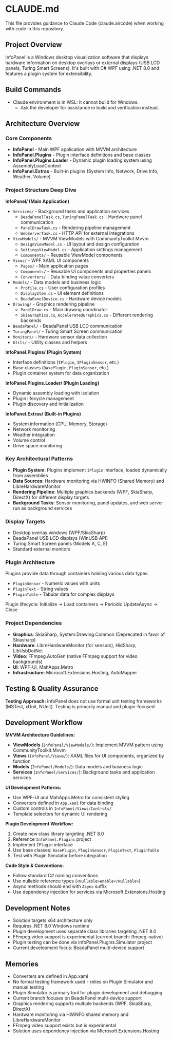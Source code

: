 # CLAUDE.md

This file provides guidance to Claude Code (claude.ai/code) when working with code in this repository.

## Project Overview

InfoPanel is a Windows desktop visualization software that displays hardware information on desktop overlays or external displays (USB LCD panels, Turing Smart Screens). It's built with C# WPF using .NET 8.0 and features a plugin system for extensibility.

## Build Commands
- Claude environment is in WSL: It cannot build for Windows. 
  - Ask the developer for assistance in build and verification instead.

## Architecture Overview

### Core Components
- **InfoPanel** - Main WPF application with MVVM architecture
- **InfoPanel.Plugins** - Plugin interface definitions and base classes
- **InfoPanel.Plugins.Loader** - Dynamic plugin loading system using AssemblyLoadContext
- **InfoPanel.Extras** - Built-in plugins (System Info, Network, Drive Info, Weather, Volume)

### Project Structure Deep Dive

**InfoPanel/ (Main Application)**
- `Services/` - Background tasks and application services
  - `BeadaPanelTask.cs`, `TuringPanelTask.cs` - Hardware panel communication
  - `PanelDrawTask.cs` - Rendering pipeline management
  - `WebServerTask.cs` - HTTP API for external integrations
- `ViewModels/` - MVVM ViewModels with CommunityToolkit.Mvvm
  - `DesignViewModel.cs` - UI layout and design configuration
  - `SettingsViewModel.cs` - Application settings management
  - `Components/` - Reusable ViewModel components
- `Views/` - WPF XAML UI components
  - `Pages/` - Main application pages
  - `Components/` - Reusable UI components and properties panels
  - `Converters/` - Data binding value converters
- `Models/` - Data models and business logic
  - `Profile.cs` - User configuration profiles
  - `DisplayItem.cs` - UI element definitions
  - `BeadaPanelDevice.cs` - Hardware device models
- `Drawing/` - Graphics rendering pipeline
  - `PanelDraw.cs` - Main drawing coordinator
  - `SkiaGraphics.cs`, `AcceleratedGraphics.cs` - Different rendering backends
- `BeadaPanel/` - BeadaPanel USB LCD communication
- `TuringPanel/` - Turing Smart Screen communication
- `Monitors/` - Hardware sensor data collection
- `Utils/` - Utility classes and helpers

**InfoPanel.Plugins/ (Plugin System)**
- Interface definitions (`IPlugin`, `IPluginSensor`, etc.)
- Base classes (`BasePlugin`, `PluginSensor`, etc.)
- Plugin container system for data organization

**InfoPanel.Plugins.Loader/ (Plugin Loading)**
- Dynamic assembly loading with isolation
- Plugin lifecycle management
- Plugin discovery and initialization

**InfoPanel.Extras/ (Built-in Plugins)**
- System information (CPU, Memory, Storage)
- Network monitoring
- Weather integration
- Volume control
- Drive space monitoring

### Key Architectural Patterns
- **Plugin System**: Plugins implement `IPlugin` interface, loaded dynamically from assemblies
- **Data Sources**: Hardware monitoring via HWiNFO (Shared Memory) and LibreHardwareMonitor
- **Rendering Pipeline**: Multiple graphics backends (WPF, SkiaSharp, DirectX) for different display targets
- **Background Tasks**: Sensor monitoring, panel updates, and web server run as background services

### Display Targets
- Desktop overlay windows (WPF/SkiaSharp)
- BeadaPanel USB LCD displays (WinUSB API)
- Turing Smart Screen panels (Models A, C, E)
- Standard external monitors

### Plugin Architecture
Plugins provide data through containers holding various data types:
- `PluginSensor` - Numeric values with units
- `PluginText` - String values  
- `PluginTable` - Tabular data for complex displays

Plugin lifecycle: Initialize → Load containers → Periodic UpdateAsync → Close

### Project Dependencies
- **Graphics**: SkiaSharp, System.Drawing.Common (Deprecated in favor of Skiasharp)
- **Hardware**: LibreHardwareMonitor (for sensors), HidSharp, LibUsbDotNet
- **Video**: FFmpeg.AutoGen (native FFmpeg support for video backgrounds)
- **UI**: WPF-UI, MahApps.Metro
- **Infrastructure**: Microsoft.Extensions.Hosting, AutoMapper

## Testing & Quality Assurance

**Testing Approach:**
InfoPanel does not use formal unit testing frameworks (MSTest, xUnit, NUnit). Testing is primarily manual and plugin-focused.

## Development Workflow

**MVVM Architecture Guidelines:**
- **ViewModels** (`InfoPanel/ViewModels/`): Implement MVVM pattern using CommunityToolkit.Mvvm
- **Views** (`InfoPanel/Views/`): XAML files for UI components, organized by function
- **Models** (`InfoPanel/Models/`): Data models and business logic
- **Services** (`InfoPanel/Services/`): Background tasks and application services

**UI Development Patterns:**
- Use WPF-UI and MahApps.Metro for consistent styling
- Converters defined in `App.xaml` for data binding
- Custom controls in `InfoPanel/Views/Controls/`
- Template selectors for dynamic UI rendering

**Plugin Development Workflow:**
1. Create new class library targeting .NET 8.0
2. Reference `InfoPanel.Plugins` project
3. Implement `IPlugin` interface
4. Use base classes: `BasePlugin`, `PluginSensor`, `PluginText`, `PluginTable`
5. Test with Plugin Simulator before integration

**Code Style & Conventions:**
- Follow standard C# naming conventions
- Use nullable reference types (`<Nullable>enable</Nullable>`)
- Async methods should end with `Async` suffix
- Use dependency injection for services via Microsoft.Extensions.Hosting

## Development Notes

- Solution targets x64 architecture only
- Requires .NET 8.0 Windows runtime
- Plugin development uses separate class libraries targeting .NET 8.0
- FFmpeg video support is experimental (current branch: ffmpeg-native)
- Plugin testing can be done via InfoPanel.Plugins.Simulator project
- Current development focus: BeadaPanel multi-device support

## Memories
- Converters are defined in App.xaml
- No formal testing framework used - relies on Plugin Simulator and manual testing
- Plugin Simulator is primary tool for plugin development and debugging
- Current branch focuses on BeadaPanel multi-device support
- Graphics rendering supports multiple backends (WPF, SkiaSharp, DirectX)
- Hardware monitoring via HWiNFO shared memory and LibreHardwareMonitor
- FFmpeg video support exists but is experimental
- Solution uses dependency injection via Microsoft.Extensions.Hosting